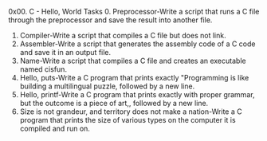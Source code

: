 0x00. C - Hello, World
Tasks
0. Preprocessor-Write a script that runs a C file through the preprocessor and save the result into another file.
1. Compiler-Write a script that compiles a C file but does not link.
2. Assembler-Write a script that generates the assembly code of a C code and save it in an output file.
3. Name-Write a script that compiles a C file and creates an executable named cisfun.
4. Hello, puts-Write a C program that prints exactly "Programming is like building a multilingual puzzle, followed by a new line.
5. Hello, printf-Write a C program that prints exactly with proper grammar, but the outcome is a piece of art,, followed by a new line.
6. Size is not grandeur, and territory does not make a nation-Write a C program that prints the size of various types on the computer it is compiled and run on.
